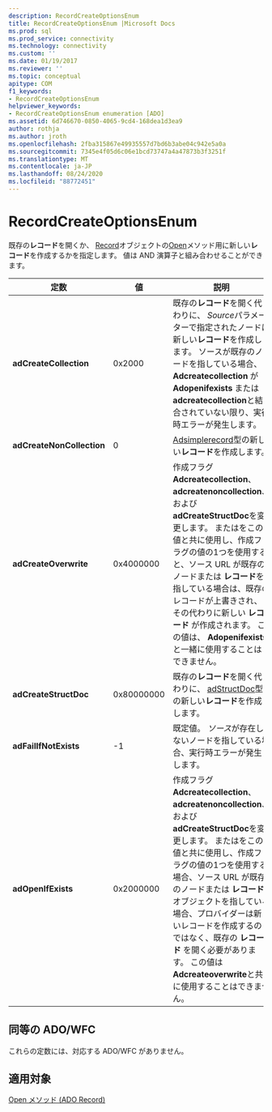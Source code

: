 ```yaml
---
description: RecordCreateOptionsEnum
title: RecordCreateOptionsEnum |Microsoft Docs
ms.prod: sql
ms.prod_service: connectivity
ms.technology: connectivity
ms.custom: ''
ms.date: 01/19/2017
ms.reviewer: ''
ms.topic: conceptual
apitype: COM
f1_keywords:
- RecordCreateOptionsEnum
helpviewer_keywords:
- RecordCreateOptionsEnum enumeration [ADO]
ms.assetid: 6d746670-0850-4065-9cd4-168dea1d3ea9
author: rothja
ms.author: jroth
ms.openlocfilehash: 2fba315867e49935557d7bd6b3abe04c942e5a0a
ms.sourcegitcommit: 7345e4f05d6c06e1bcd73747a4a47873b3f3251f
ms.translationtype: MT
ms.contentlocale: ja-JP
ms.lasthandoff: 08/24/2020
ms.locfileid: "88772451"
---
```

# <a name="recordcreateoptionsenum"></a>RecordCreateOptionsEnum
既存の**レコード**を開くか、 [Record](./record-object-ado.md)オブジェクトの[Open](./open-method-ado-record.md)メソッド用に新しい**レコード**を作成するかを指定します。 値は AND 演算子と組み合わせることができます。  
  
|定数|値|説明|  
|--------------|-----------|-----------------|  
|**adCreateCollection**|0x2000|既存の**レコード**を開く代わりに、 *Source*パラメーターで指定されたノードに新しい**レコード**を作成します。 ソースが既存のノードを指している場合、 **Adcreatecollection** が **Adopenifexists** または **adcreatecollection**と結合されていない限り、実行時エラーが発生します。|  
|**adCreateNonCollection**|0|[Adsimplerecord](./recordtypeenum.md)型の新しい**レコード**を作成します。|  
|**adCreateOverwrite**|0x4000000|作成フラグ **Adcreatecollection**、 **adcreatenoncollection**、および **adCreateStructDoc**を変更します。 またはをこの値と共に使用し、作成フラグの値の1つを使用すると、ソース URL が既存のノードまたは **レコード**を指している場合は、既存のレコードが上書きされ、その代わりに新しい **レコード** が作成されます。 この値は、 **Adopenifexists**と一緒に使用することはできません。|  
|**adCreateStructDoc**|0x80000000|既存の**レコード**を開く代わりに、 [adStructDoc](./recordtypeenum.md)型の新しい**レコード**を作成します。|  
|**adFailIfNotExists**|-1|既定値。 *ソース*が存在しないノードを指している場合、実行時エラーが発生します。|  
|**adOpenIfExists**|0x2000000|作成フラグ **Adcreatecollection**、 **adcreatenoncollection**、および **adCreateStructDoc**を変更します。 またはをこの値と共に使用し、作成フラグの値の1つを使用する場合、ソース URL が既存のノードまたは **レコード** オブジェクトを指している場合、プロバイダーは新しいレコードを作成するのではなく、既存の **レコード** を開く必要があります。 この値は **Adcreateoverwrite**と共に使用することはできません。|  
  
## <a name="adowfc-equivalent"></a>同等の ADO/WFC  
 これらの定数には、対応する ADO/WFC がありません。  
  
## <a name="applies-to"></a>適用対象  
 [Open メソッド (ADO Record)](./open-method-ado-record.md)